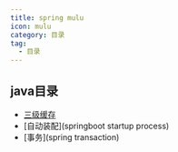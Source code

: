 ```yaml
---
title: spring mulu
icon: mulu
category: 目录
tag:
  - 目录
---
```



## java目录

- [三级缓存](spring)
- [自动装配](springboot startup process)
- [事务](spring transaction)
